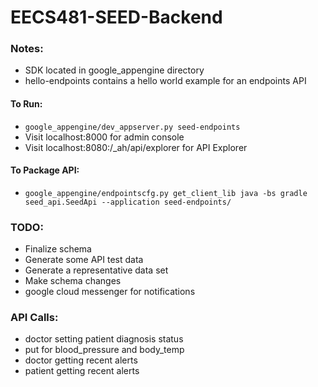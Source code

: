 EECS481-SEED-Backend
============
### Notes:
- SDK located in google_appengine directory
- hello-endpoints contains a hello world example for an endpoints API

#### To Run:
- `google_appengine/dev_appserver.py seed-endpoints`
- Visit localhost:8000 for admin console
- Visit localhost:8080:/_ah/api/explorer for API Explorer

#### To Package API:
- `google_appengine/endpointscfg.py get_client_lib java -bs gradle seed_api.SeedApi --application seed-endpoints/`

### TODO:
- Finalize schema
- Generate some API test data
- Generate a representative data set
- Make schema changes
- google cloud messenger for notifications

### API Calls:
- doctor setting patient diagnosis status
- put for blood_pressure and body_temp
- doctor getting recent alerts
- patient getting recent alerts
